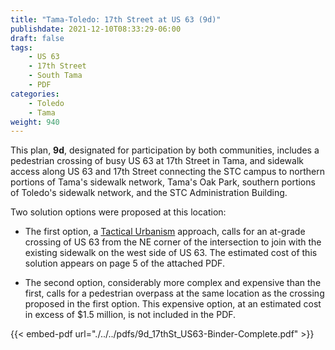 ```yaml
---
title: "Tama-Toledo: 17th Street at US 63 (9d)"
publishdate: 2021-12-10T08:33:29-06:00
draft: false
tags:
    - US 63
    - 17th Street
    - South Tama
    - PDF
categories:
    - Toledo
    - Tama
weight: 940
---
```

This plan, **9d**, designated for participation by both communities, includes a pedestrian crossing of busy US 63 at 17th Street in Tama, and sidewalk access along US 63 and 17th Street connecting the STC campus to northern portions of Tama's sidewalk network, Tama's Oak Park, southern portions of Toledo's sidewalk network, and the STC Administration Building.  

Two solution options were proposed at this location:

  - The first option, a [Tactical Urbanism](http://tacticalurbanismguide.com/about/) approach, calls for an at-grade crossing of US 63 from the NE corner of the intersection to join with the existing sidewalk on the west side of US 63.  The estimated cost of this solution appears on page 5 of the attached PDF.

  - The second option, considerably more complex and expensive than the first, calls for a pedestrian overpass at the same location as the crossing proposed in the first option. This expensive option, at an estimated cost in excess of $1.5 million, is not included in the PDF.

{{< embed-pdf url="./../../pdfs/9d_17thSt_US63-Binder-Complete.pdf" >}}

